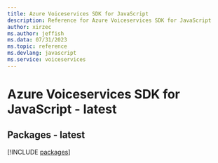 ```yaml
---
title: Azure Voiceservices SDK for JavaScript
description: Reference for Azure Voiceservices SDK for JavaScript
author: xirzec
ms.author: jeffish
ms.data: 07/31/2023
ms.topic: reference
ms.devlang: javascript
ms.service: voiceservices
---
```

# Azure Voiceservices SDK for JavaScript - latest
## Packages - latest
[!INCLUDE [packages](voiceservices-index.md)]